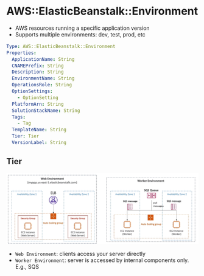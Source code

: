 # AWS::ElasticBeanstalk::Environment

- AWS resources running a specific application version
- Supports multiple environments: dev, test, prod, etc

```yaml
Type: AWS::ElasticBeanstalk::Environment
Properties:
  ApplicationName: String
  CNAMEPrefix: String
  Description: String
  EnvironmentName: String
  OperationsRole: String
  OptionSettings:
    - OptionSetting
  PlatformArn: String
  SolutionStackName: String
  Tags:
    - Tag
  TemplateName: String
  Tier: Tier
  VersionLabel: String
```

## Tier

![Tiers](../../../images/beanstalk-tiers.png)

- `Web Environment`: clients access your server directly
- `Worker Environment`: server is accessed by internal components only. E.g., SQS
